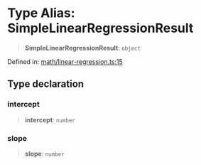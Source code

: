 # Type Alias: SimpleLinearRegressionResult

> **SimpleLinearRegressionResult**: `object`

Defined in: [math/linear-regression.ts:15](https://github.com/GeoDaCenter/openassistant/blob/a1bcfdf89aac2d64b3bda9cf92b96ead076def28/packages/echarts/src/math/linear-regression.ts#L15)

## Type declaration

### intercept

> **intercept**: `number`

### slope

> **slope**: `number`
